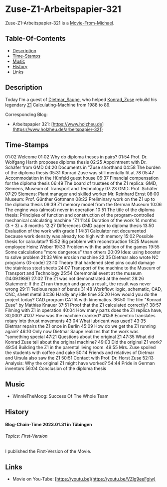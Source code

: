 # Zuse-Z1-Arbeitspapier-321

Zuse-Z1-Arbeitspapier-321 is a [Movie-From-Michael](1111.md).


## Table-Of-Contents

- [Description](#1000)
- [Time-Stamps](#2000)
- [Music](#3000)
- [History](#4000)
- [Links](#5000)

## Description <a id="1000"/> 

Today I'm a guest of [Dietmar_Saupe](1971091174.md), who helped [Konrad_Zuse](70000045.md) rebuild his legendary [Z1](201000007.md) Calculating-Machine from 1988 to 89.

Corresponding Blog:

- Arbeitspapier 321: [https://www.holzheu.de](https://www.holzheu.de/arbeitspapier-321)

## Time-Stamps <a id="2000"/>

01:02 Welcome
01:02 Why do diploma theses in pairs?
01:54 Prof. Dr. Wolfgang Harth proposes diploma thesis
02:25 Appointment with Dr. Schäfer from GMD
04:20 Documents in "Zuse shorthand
04:58 The burden of the diploma thesis
05:31 Konrad Zuse was still mentally fit at 78
05:47 Accommodation in the Hünfeld guest house
06:37 Financial compensation for the diploma thesis
06:49 The board of trustees of the Z1 replica: GMD, Siemens, Museum of Transport and Technology
07:23 GMD: Prof. Schäfer
07:29 Siemens: Plant manager and skilled worker Mr. Reinhard Ernst
08:00 Museum: Prof. Günther Gottmann
08:22 Preliminary work on the Z1 up to the diploma thesis
09:39 Z1 memory model from the German Museum
10:06 The engine was (almost) never in operation
10:51 The title of the diploma thesis: Principles of function and construction of the program-controlled mechanical calculating machine "Z1
11:46 Duration of the work 14 months: (3 + 3) + 8 months
12:27 Differences GMD paper to diploma thesis
13:50 Evaluation of the work with grade 1
14:31 Calculator not documented because work density was already too high with memory
15:02 Possible thesis for calculator?
15:52 Big problem with reconstruction
18:25 Museum employee Heinz Weber
19:33 Problem with the addition of the games
19:55 Some calculations "more dangerous" than others
20:09 Idea: using booster to solve problem
21:33 Wire erosion machine
22:35 Dietmar also wrote NC programs (G-code)
23:10 Theory that hardened steel pins could damage the stainless steel sheets
24:07 Transport of the machine to the Museum of Transport and Technology
25:54 Ceremonial event at the museum (14.09.1989)
27:02 The Z1 was not demonstrated at the event
28:26 Statement: If the Z1 ran through and gave a result, the result was never wrong
29:11 Tedious repair of bends
31:48 Workflow: logic, schematic, CAD, CNC, sheet metal
34:36 Hardly any idle time
35:20 How would you do the project today? CAD program CATIA with kinematics.
36:50 The film "Konrad Zuse" by Mathias Knauer
37:51 Proof that the Z1 calculated correctly?
38:57 Filming with Z1 in operation
40:04 How many parts does the Z1 replica have, 30,000?
41:07 How was the machine cranked?
41:58 Eccentric translates rotary into thrust movements
43:04 What lubricant was used?
43:35 Dietmar repairs the Z1 once in Berlin
45:09 How do we get the Z1 running again?
46:10 Only now Dietmar Saupe realizes that the work was "something special
47:21 Questions about the original Z1
47:35 What did Konrad Zuse tell about the original machine?
49:03 Did the original Z1 work?
49:54 Building the Z1 in the parental living room.
49:55 Mrs. Zuse spoiled the students with coffee and cake
50:14 Friends and relatives of Dietmar and Ursula also saw the Z1
50:51 Contact with Prof. Dr. Horst Zuse
52:13 Analysis: Why the original Z1 might have worked?
54:44 Pride in German inventors
56:04 Conclusion of the diploma thesis

## Music <a id="3000"/>

- WinnieTheMoog: Success Of The Whole Team

## History <a id="4000"/>

#### Blog-Chain-Time 2023.01.31 in Tübingen <a id="4003"/>
###### Topics: First-Version

I published the First-Version of the Movie.

## Links <a id="5000"/>

- Movie on You-Tube: [https://youtu.be](https://youtu.be/VZlg9eeFgiw)
